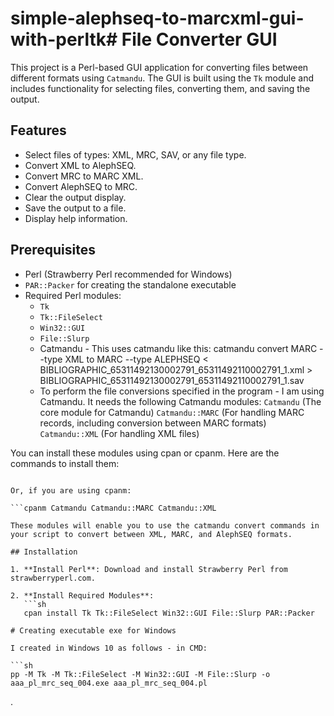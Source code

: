 # simple-alephseq-to-marcxml-gui-with-perltk# File Converter GUI

This project is a Perl-based GUI application for converting files between different formats using `Catmandu`. The GUI is built using the `Tk` module and includes functionality for selecting files, converting them, and saving the output.

## Features

- Select files of types: XML, MRC, SAV, or any file type.
- Convert XML to AlephSEQ.
- Convert MRC to MARC XML.
- Convert AlephSEQ to MRC.
- Clear the output display.
- Save the output to a file.
- Display help information.

## Prerequisites

- Perl (Strawberry Perl recommended for Windows)
- `PAR::Packer` for creating the standalone executable
- Required Perl modules:
  - `Tk`
  - `Tk::FileSelect`
  - `Win32::GUI`
  - `File::Slurp`
  - Catmandu - This uses catmandu like this: catmandu convert MARC --type XML to MARC --type ALEPHSEQ < BIBLIOGRAPHIC_65311492130002791_65311492110002791_1.xml > BIBLIOGRAPHIC_65311492130002791_65311492110002791_1.sav
  - To perform the file conversions specified in the program - I am using Catmandu. It needs the following Catmandu modules:
```Catmandu``` (The core module for Catmandu)
```Catmandu::MARC``` (For handling MARC records, including conversion between MARC formats)
```Catmandu::XML``` (For handling XML files)

You can install these modules using cpan or cpanm. Here are the commands to install them:

```cpan install Catmandu Catmandu::MARC Catmandu::XML

Or, if you are using cpanm:

```cpanm Catmandu Catmandu::MARC Catmandu::XML

These modules will enable you to use the catmandu convert commands in your script to convert between XML, MARC, and AlephSEQ formats. 

## Installation

1. **Install Perl**: Download and install Strawberry Perl from strawberryperl.com.

2. **Install Required Modules**:
   ```sh
   cpan install Tk Tk::FileSelect Win32::GUI File::Slurp PAR::Packer

# Creating executable exe for Windows

I created in Windows 10 as follows - in CMD:

```sh
pp -M Tk -M Tk::FileSelect -M Win32::GUI -M File::Slurp -o  aaa_pl_mrc_seq_004.exe aaa_pl_mrc_seq_004.pl
```
.


